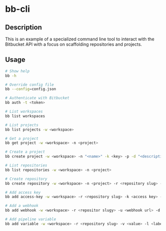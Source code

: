 # bb-cli

## Description

This is an example of a specialized command line tool to interact with the 
Bitbucket API with a focus on scaffolding repositories and projects.

## Usage

```bash
# Show help
bb -h

# Override config file
bb --config=config.json

# Authenticate with Bitbucket
bb auth -t <token>

# List workspaces
bb list workspaces

# List projects
bb list projects -w <workspace>

# Get a project
bb get project -w <workspace> -n <project>

# Create a project
bb create project -w <workspace> -n "<name>" -k <key> -p -d "<description>"

# List repositories
bb list repositories -w <workspace> -n <project>

# Create repository
bb create repository -w <workspace> -n <project> -r <repository slug> -p

# Add access key
bb add access-key -w <workspace> -r <repository slug> -k <access key> -l <access key label>

# Add a webhook
bb add webhook -w <workspace> -r <repositor slugy> -u <webhook url> -d <webhook label> --events repo:push repo:update

# Add pipeline variable
bb add variable -w <workspace> -r <repository slug> -v <value> -l <label> -s
```
